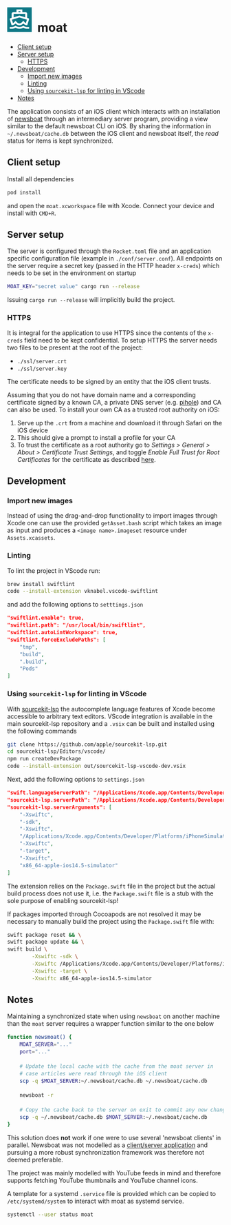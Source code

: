 <h1>
	<img src="./moat/Assets.xcassets/AppIcon.appiconset/57.png">&nbsp;&nbsp;moat
</h1>

* [Client setup](#client-setup)
* [Server setup](#server-setup)
	* [HTTPS](#https)
* [Development](#development)
	* [Import new images](#import-new-images)
	* [Linting](#linting)
	* [Using `sourcekit-lsp` for linting in VScode](#using-sourcekit-lsp-for-linting-in-vscode)
* [Notes](#notes)

The application consists of an iOS client which interacts with an installation of [newsboat](https://github.com/newsboat/newsboat) through an intermediary server program, providing a view similar to the default newsboat CLI on iOS. By sharing the information in `~/.newsboat/cache.db` between the iOS client and newsboat itself, the *read* status for items is kept synchronized. 

## Client setup
Install all dependencies
```bash
pod install
```
and open the `moat.xcworkspace` file with Xcode. Connect your device and install with `CMD+R`.

## Server setup
The server is configured through the `Rocket.toml` file and an application specific configuration file (example in `./conf/server.conf`). All endpoints on the server require a secret key (passed in the HTTP header `x-creds`) which needs to be set in the environment on startup
```bash
MOAT_KEY="secret value" cargo run --release
```
Issuing `cargo run --release` will implicitly build the project.

### HTTPS
It is integral for the application to use HTTPS since the contents of the `x-creds` field need to be kept confidential. To setup HTTPS the server needs two files to be present at the root of the project: 

* `./ssl/server.crt`
* `./ssl/server.key` 

The certificate needs to be signed by an entity that the iOS client trusts.

Assuming that you do not have domain name and a corresponding certificate signed by a known CA, a private DNS server (e.g. [pihole](https://pi-hole.net/)) and CA can also be used. To install your own CA as a trusted root authority on iOS: 

1. Serve up the `.crt` from a machine and download it through Safari on the iOS device
2. This should give a prompt to install a profile for your CA
3. To trust the certificate as a root authority go to *Settings > General > About > Certificate Trust Settings*, and toggle *Enable Full Trust for Root Certificates* for the certificate as described [here](https://apple.stackexchange.com/a/371757/290763).

## Development

### Import new images
Instead of using the drag-and-drop functionality to import images through Xcode one can use the provided `getAsset.bash` script which takes an image as input and produces a `<image name>.imageset` resource under `Assets.xcassets`.

### Linting
To lint the project in VScode run:
```bash
brew install swiftlint
code --install-extension vknabel.vscode-swiftlint
```
and add the following options to `setttings.json`
```json
"swiftlint.enable": true,
"swiftlint.path": "/usr/local/bin/swiftlint",
"swiftlint.autoLintWorkspace": true,
"swiftlint.forceExcludePaths": [
    "tmp",
    "build",
    ".build",
    "Pods"
]
```

### Using `sourcekit-lsp` for linting in VScode
With [sourcekit-lsp](https://github.com/apple/sourcekit-lsp/) the autocomplete language features of Xcode become accessible to arbitrary text editors. VScode integration is available in the main sourcekit-lsp repository and a `.vsix` can be built and installed using the following commands

```bash
git clone https://github.com/apple/sourcekit-lsp.git
cd sourcekit-lsp/Editors/vscode/
npm run createDevPackage
code --install-extension out/sourcekit-lsp-vscode-dev.vsix
```

Next, add the following options to `settings.json`
```json
"swift.languageServerPath": "/Applications/Xcode.app/Contents/Developer/Toolchains/XcodeDefault.xctoolchain/usr/bin/sourcekit-lsp",
"sourcekit-lsp.serverPath": "/Applications/Xcode.app/Contents/Developer/Toolchains/XcodeDefault.xctoolchain/usr/bin/sourcekit-lsp",
"sourcekit-lsp.serverArguments": [
	"-Xswiftc",
	"-sdk",
	"-Xswiftc",
	"/Applications/Xcode.app/Contents/Developer/Platforms/iPhoneSimulator.platform/Developer/SDKs/iPhoneSimulator.sdk",
	"-Xswiftc",
	"-target",
	"-Xswiftc",
	"x86_64-apple-ios14.5-simulator"
]
```

The extension relies on the `Package.swift` file in the project but the actual build process does not use it, i.e. the `Package.swift` file is a stub with the sole purpose of enabling sourcekit-lsp!  


If packages imported through Cocoapods are not resolved it may be necessary to manually build the project using the `Package.swift` file with:

```bash
swift package reset && \
swift package update && \
swift build \
        -Xswiftc -sdk \
        -Xswiftc /Applications/Xcode.app/Contents/Developer/Platforms/iPhoneSimulator.platform/Developer/SDKs/iPhoneSimulator.sdk \
        -Xswiftc -target \
        -Xswiftc x86_64-apple-ios14.5-simulator
```

## Notes
Maintaining a synchronized state when using `newsboat` on another machine than the `moat` server requires a wrapper function similar to the one below 
```bash
function newsmoat() {
	MOAT_SERVER="..."
	port="..."

	# Update the local cache with the cache from the moat server in
	# case articles were read through the iOS client
	scp -q $MOAT_SERVER:~/.newsboat/cache.db ~/.newsboat/cache.db 

	newsboat -r

	# Copy the cache back to the server on exit to commit any new changes
	scp -q ~/.newsboat/cache.db $MOAT_SERVER:~/.newsboat/cache.db	
}
```
This solution does **not** work if one were to use several 'newsboat clients' in parallel. Newsboat was not modelled as a [client/server application](https://github.com/newsboat/newsboat/issues/471) and pursuing a more robust synchronization framework was therefore not deemed preferable.

The project was mainly modelled with YouTube feeds in mind and therefore supports fetching YouTube thumbnails and YouTube channel icons. 

A template for a systemd `.service` file is provided which can be copied to `/etc/systemd/system` to interact with moat as systemd service.
```bash
systemctl --user status moat
```
